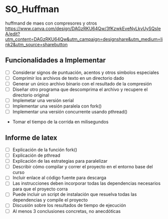 # SO_Huffman
huffmand de maes con compresores y otros 
<https://www.canva.com/design/DAGzRKU64Qw/3fKzwkEveNyLkyUySQsIeA/edit?utm_content=DAGzRKU64Qw&utm_campaign=designshare&utm_medium=link2&utm_source=sharebutton>

## Funcionalidades a Implementar
- [ ] Considerar signos de puntuación, acentos y otros símbolos especiales
- [ ] Comprimir los archivos de texto en un directorio dado
- [ ] Generar un único archivo binario con el resultado de la compresión
- [ ] Diseñar otro programa que descomprima el archivo y recupere el directorio original
- [ ] Implemetar una versión serial
- [ ] Implementar una vesión paralela con fork()
- [ ] Implementar una versión concurrente usando pthread()
- Tomar el tiempo de la corrida en milisegundos
## Informe de latex
- [ ] Explicación de la función fork()
- [ ] Explicación de pthread
- [ ] Explicación de las estrategias para paralelizar
- [ ] Describir cómo compilar y correr el proyecto en el entorno base del curso
- [ ] Incluir enlace al código fuente para descarga
- [ ] Las instrucciones deben incorporar todas las dependencias necesarios para que el proyecto corra
- [ ] Puede incluir un script de instalación que resuelva todas las dependencias y compile el proyecto
- [ ] Discusión sobre los resultados de tiempo de ejecución
- [ ] Al menos 3 conclusiones concretas, no anecdóticas 
